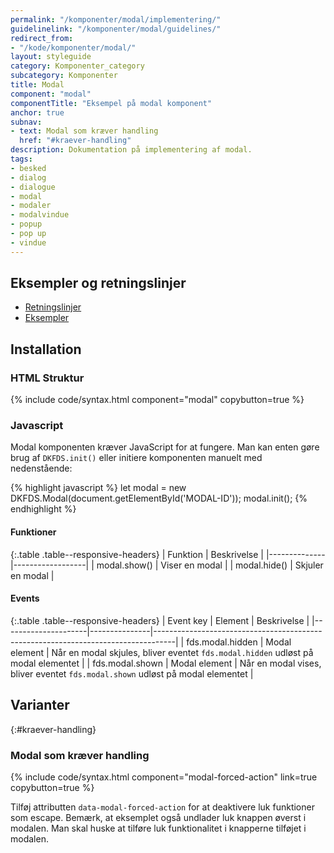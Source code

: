 ```yaml
---
permalink: "/komponenter/modal/implementering/"
guidelinelink: "/komponenter/modal/guidelines/"
redirect_from:
- "/kode/komponenter/modal/"
layout: styleguide
category: Komponenter_category
subcategory: Komponenter
title: Modal
component: "modal"
componentTitle: "Eksempel på modal komponent"
anchor: true
subnav:
- text: Modal som kræver handling
  href: "#kraever-handling"
description: Dokumentation på implementering af modal.
tags:
- besked
- dialog
- dialogue
- modal
- modaler
- modalvindue
- popup
- pop up
- vindue
---
```


## Eksempler og retningslinjer
<ul class="nobullet-list">
    <li><a href="/komponenter/modal/#retningslinjer">Retningslinjer</a></li>
    <li><a href="/komponenter/modal/">Eksempler</a></li>
</ul>

## Installation

### HTML Struktur

{% include code/syntax.html component="modal" copybutton=true %}

### Javascript
Modal komponenten kræver JavaScript for at fungere. Man kan enten gøre brug af `DKFDS.init()` eller initiere komponenten manuelt med nedenstående:

{% highlight javascript %}
let modal = new DKFDS.Modal(document.getElementById('MODAL-ID'));
modal.init();
{% endhighlight %}

#### Funktioner

{:.table .table--responsive-headers}
| Funktion     | Beskrivelse      |
|--------------|------------------|
| modal.show() | Viser en modal   |
| modal.hide() | Skjuler en modal |

#### Events

{:.table .table--responsive-headers}
| Event key           | Element       | Beskrivelse                                                                       |
|---------------------|---------------|-----------------------------------------------------------------------------------|
| fds.modal.hidden    | Modal element | Når en modal skjules, bliver eventet `fds.modal.hidden` udløst på modal elementet |
| fds.modal.shown     | Modal element | Når en modal vises, bliver eventet `fds.modal.shown` udløst på modal elementet    |

## Varianter

{:#kraever-handling}
### Modal som kræver handling

{% include code/syntax.html component="modal-forced-action" link=true copybutton=true %}

Tilføj attributten `data-modal-forced-action` for at deaktivere luk funktioner som escape. Bemærk, at eksemplet også undlader luk knappen øverst i modalen. Man skal huske at tilføre luk funktionalitet i knapperne tilføjet i modalen.